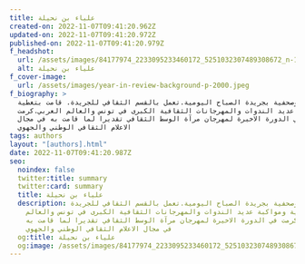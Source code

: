 ```yaml
---
title: علياء بن نحيلة
created-on: 2022-11-07T09:41:20.962Z
updated-on: 2022-11-07T09:41:20.972Z
published-on: 2022-11-07T09:41:20.979Z
f_headshot:
  url: /assets/images/84177974_2233095233460172_5251032307489308672_n-1-.jpeg
  alt: علياء بن نحيلة
f_cover-image:
  url: /assets/images/year-in-review-background-p-2000.jpeg
f_biography: >
  كاتبة وصحفية بجريدة الصباح اليومية.تعمل بالقسم الثقافي للجريدة. قامت بتغطية
  ومواكبة عديد الندوات والمهرجانات الثقافية الكبرى في تونس والعالم العربي.كرمت
  في الدورة الاخيرة لمهرجان مرآة الوسط الثقافي تقديرا لما قامت به في مجال
  الاعلام الثقافي الوطني والجهوي
tags: authors
layout: "[authors].html"
date: 2022-11-07T09:41:20.987Z
seo:
  noindex: false
  twitter:title: summary
  twitter:card: summary
  title: علياء بن نحيلة
  description: كاتبة وصحفية بجريدة الصباح اليومية.تعمل بالقسم الثقافي للجريدة.
    قامت بتغطية ومواكبة عديد الندوات والمهرجانات الثقافية الكبرى في تونس والعالم
    العربي.كرمت في الدورة الاخيرة لمهرجان مرآة الوسط الثقافي تقديرا لما قامت به
    في مجال الاعلام الثقافي الوطني والجهوي
  og:title: علياء بن نحيلة
  og:image: /assets/images/84177974_2233095233460172_5251032307489308672_n-1-.jpeg
---
```

